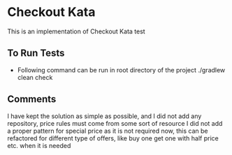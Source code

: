 # Checkout Kata

This is an implementation of Checkout Kata test

## To Run Tests

- Following command can be run in root directory of the project
./gradlew clean check

## Comments

I have kept the solution as simple as possible, and I did not add any repository, price rules must come from some sort of resource
I did not add a proper pattern for special price as it is not required now, this can be refactored for different type of offers, like buy one get one with half price etc. when it is needed
